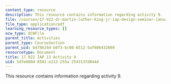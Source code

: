 ```yaml
---
content_type: resource
description: This resource contains information regarding activity 9.
file: /courses/17-922-dr-martin-luther-king-jr-iap-design-seminar-january-iap-2013/5dfe660d8501e212255a2543137d044d_MIT17_922IAP13_Activity9.pdf
file_type: application/pdf
learning_resource_types: []
ocw_type: OCWFile
parent_title: Activities
parent_type: CourseSection
parent_uid: b478624d-b8f3-bc08-6512-5af606432609
resourcetype: Document
title: 17.922 IAP 13 Activity 9
uid: 5dfe660d-8501-e212-255a-2543137d044d
---
```

This resource contains information regarding activity 9.

